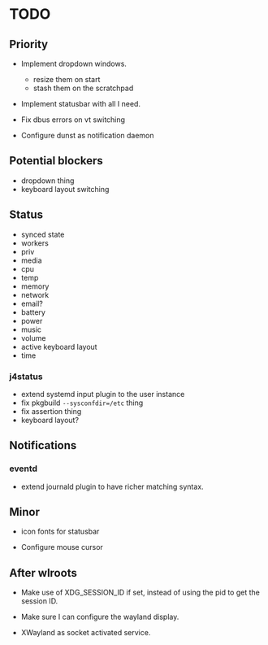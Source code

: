 TODO
====

## Priority

* Implement dropdown windows.
  - resize them on start
  - stash them on the scratchpad

* Implement statusbar with all I need.

* Fix dbus errors on vt switching

* Configure dunst as notification daemon

## Potential blockers
  - dropdown thing
  - keyboard layout switching

## Status
  - synced state
  - workers
  - priv
  - media
  - cpu
  - temp
  - memory
  - network
  - email?
  - battery
  - power
  - music
  - volume
  - active keyboard layout
  - time

### j4status
  - extend systemd input plugin to the user instance
  - fix pkgbuild `--sysconfdir=/etc` thing
  - fix assertion thing
  - keyboard layout?

## Notifications
### eventd
  - extend journald plugin to have richer matching syntax.

## Minor

* icon fonts for statusbar

* Configure mouse cursor


## After wlroots

* Make use of XDG_SESSION_ID if set, instead of using the pid to get the session ID.

* Make sure I can configure the wayland display.

* XWayland as socket activated service.
